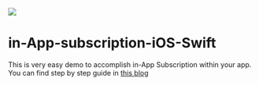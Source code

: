 <p align="left">
  <a href="https://www.logisticinfotech.com/blog/ios-swift-in-app-subscription-with-receipt-validation/"<><img src="https://img.shields.io/badge/license-MIT-orange.svg"></a>
</p>


# in-App-subscription-iOS-Swift
This is very easy demo to accomplish in-App Subscription within your app. You can find step by step guide in [this blog](https://www.logisticinfotech.com/blog/ios-swift-in-app-subscription-with-receipt-validation/)
